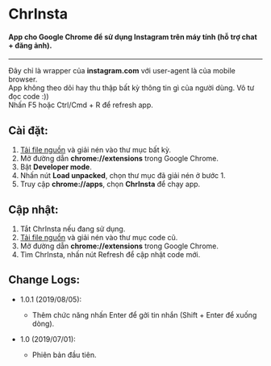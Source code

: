 # ChrInsta

#### App cho Google Chrome để sử dụng Instagram trên máy tính (hỗ trợ chat + đăng ảnh).
---

Đây chỉ là wrapper của **instagram.com** với user-agent là của mobile browser.  
App không theo dõi hay thu thập bất kỳ thông tin gì của người dùng. Vô tư đọc code :))  
Nhấn F5 hoặc Ctrl/Cmd + R để refresh app.  

## Cài đặt:
1. [Tải file nguồn](https://github.com/redphx/chrinsta/archive/master.zip) và giải nén vào thư mục bất kỳ.
2. Mở đường dẫn **chrome://extensions** trong Google Chrome.
3. Bật **Developer mode**.
4. Nhấn nút **Load unpacked**, chọn thư mục đã giải nén ở bước 1.
5. Truy cập **chrome://apps**, chọn **ChrInsta** để chạy app.

## Cập nhật:
1. Tắt ChrInsta nếu đang sử dụng.
2. [Tải file nguồn](https://github.com/redphx/chrinsta/archive/master.zip) và giải nén vào thư mục code cũ.
3. Mở đường dẫn **chrome://extensions** trong Google Chrome.
4. Tìm ChrInsta, nhấn nút Refresh để cập nhật code mới.

## Change Logs:

- 1.0.1 (2019/08/05):
  - Thêm chức năng nhấn Enter để gởi tin nhắn (Shift + Enter để xuống dòng).

- 1.0 (2019/07/01):
  - Phiên bản đầu tiên.